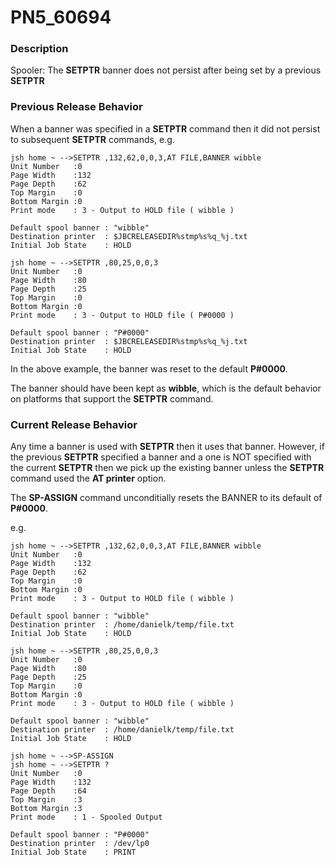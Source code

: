 # PN5_60694

<PageHeader />

### Description

Spooler: The **SETPTR** banner does not persist after being set by a previous **SETPTR**



### Previous Release Behavior

When a banner was specified in a **SETPTR** command then it did not persist to subsequent **SETPTR** commands, e.g.

```
jsh home ~ -->SETPTR ,132,62,0,0,3,AT FILE,BANNER wibble
Unit Number   :0
Page Width    :132
Page Depth    :62
Top Margin    :0
Bottom Margin :0
Print mode    : 3 - Output to HOLD file ( wibble )

Default spool banner : "wibble"
Destination printer  : $JBCRELEASEDIR%stmp%s%q_%j.txt
Initial Job State    : HOLD

jsh home ~ -->SETPTR ,80,25,0,0,3
Unit Number   :0
Page Width    :80
Page Depth    :25
Top Margin    :0
Bottom Margin :0
Print mode    : 3 - Output to HOLD file ( P#0000 )

Default spool banner : "P#0000"
Destination printer  : $JBCRELEASEDIR%stmp%s%q_%j.txt
Initial Job State    : HOLD
```

In the above example, the banner was reset to the default **P#0000**.

The banner should have been kept as **wibble**, which is the default behavior on platforms that support the **SETPTR** command.



### Current Release Behavior

Any time a banner is used with **SETPTR** then it uses that banner. However, if the previous **SETPTR** specified a banner and a one is NOT specified with the current **SETPTR** then we pick up the existing banner unless the **SETPTR** command used the **AT printer** option.

The **SP-ASSIGN** command unconditially resets the BANNER to its default of **P#0000**.

e.g.

```
jsh home ~ -->SETPTR ,132,62,0,0,3,AT FILE,BANNER wibble
Unit Number   :0
Page Width    :132
Page Depth    :62
Top Margin    :0
Bottom Margin :0
Print mode    : 3 - Output to HOLD file ( wibble )

Default spool banner : "wibble"
Destination printer  : /home/danielk/temp/file.txt
Initial Job State    : HOLD

jsh home ~ -->SETPTR ,80,25,0,0,3
Unit Number   :0
Page Width    :80
Page Depth    :25
Top Margin    :0
Bottom Margin :0
Print mode    : 3 - Output to HOLD file ( wibble )

Default spool banner : "wibble"
Destination printer  : /home/danielk/temp/file.txt
Initial Job State    : HOLD

jsh home ~ -->SP-ASSIGN
jsh home ~ -->SETPTR ?
Unit Number   :0
Page Width    :132
Page Depth    :64
Top Margin    :3
Bottom Margin :3
Print mode    : 1 - Spooled Output

Default spool banner : "P#0000"
Destination printer  : /dev/lp0
Initial Job State    : PRINT
```
